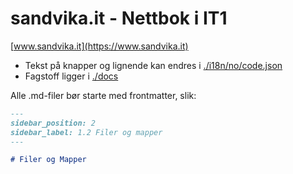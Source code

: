 # sandvika.it - Nettbok i IT1

[www.sandvika.it](https://www.sandvika.it)

- Tekst på knapper og lignende kan endres i [./i18n/no/code.json](./i18n/no/code.json)
- Fagstoff ligger i [./docs](./docs/)

Alle .md-filer bør starte med frontmatter, slik:

```markdown
---
sidebar_position: 2
sidebar_label: 1.2 Filer og mapper
---

# Filer og Mapper

```
